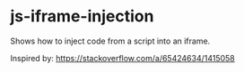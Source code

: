 # js-iframe-injection

Shows how to inject code from a script into an iframe.

Inspired by:
https://stackoverflow.com/a/65424634/1415058
